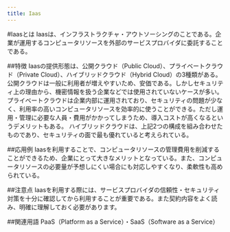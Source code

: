 ```yaml
---
title: Iaas
---
```


#Iaasとは
Iaasは、インフラストラクチャ・アウトソーシングのことである。企業が運用するコンピュータリソースを外部のサービスプロバイダに委託することである。

##特徴
Iaasの提供形態は、公開クラウド（Public Cloud）、プライベートクラウド（Private Cloud）、ハイブリッドクラウド（Hybrid Cloud）の3種類がある。
公開クラウドは一般に利用者が増えやすいため、安価である。しかしセキュリティ上の理由から、機密情報を扱う企業などでは使用されていないケースが多い。
プライベートクラウドは企業内部に運用されており、セキュリティの問題が少なく、利用率の高いコンピュータリソースを効率的に使うことができる。ただし運用・管理に必要な人員・費用がかかってしまうため、導入コストが高くなるというデメリットもある。
ハイブリッドクラウドは、上記2つの構成を組み合わせたものであり、セキュリティの面で最も優れていると考えられている。


##応用例
Iaasを利用することで、コンピュータリソースの管理費用を削減することができるため、企業にとって大きなメリットとなっている。また、コンピュータリソースの必要量が予想しにくい場合にも対応しやすくなり、柔軟性も高められている。


##注意点
Iaasを利用する際には、サービスプロバイダの信頼性・セキュリティ対策を十分に確認してから利用することが重要である。また契約内容をよく読み、明確に理解しておく必要があります。


##関連用語
PaaS（Platform as a Service）・SaaS（Software as a Service）